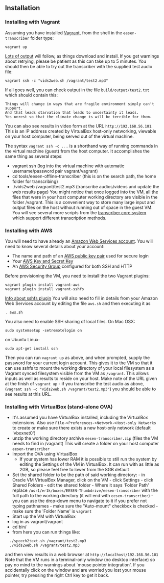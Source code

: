 ## Installation 
### Installing with Vagrant

Assuming you have installed [Vagrant](http://vagrantup.com), from the shell in the `eesen-transcriber` folder type:

    vagrant up

[Lots of output](https://github.com/srvk/eesen-transcriber/wiki/expected_output) will follow, as things download and install. If you get warnings about retrying, please be patient as this can take up to 5 minutes. You should then be able to try out the transcriber with the supplied test audio file: 

    vagrant ssh -c "vids2web.sh /vagrant/test2.mp3"

If all goes well, you can check output in the file `build/output/test2.txt` which should contain this:
```
Things will change in ways that are fragile environment simply can't support.
And that leads starvation that leads to uncertainty it leads.
Yes unrest so that the climate change is will be terrible for them.
```
You can also see results in video form at the URL `http://192.168.56.101`.
This is an IP address created by VirtualBox host-only networking, viewable on your host computer,
being served out of the virtual machine.

The syntax `vagrant ssh -c ...` is a shorthand way of running commands in the virtual machine (guest) from the host computer. It accomplishes the same thing as several steps:

  * vagrant ssh (log into the virtual machine with automatic username/password pair vagrant/vagrant)
  * cd tools/eesen-offline-transcriber (this is on the search path, the home folder for transcribing)
  * ./vids2web /vagrant/test2.mp3 (transcribe audios/videos and update the web results page)
You might notice that once logged into the VM, all the files that were in your host computer working directory 
are visible in the folder /vagrant. This is a convenient way to store many large input and output files on the host
without running out of space in the guest VM. You will see several more scripts from the
[transcriber core system](https://github.com/srvk/srvk-eesen-offline-transcriber/blob/master/README.md) which
support different transcription methods.

### Installing with AWS

You will need to have already an [Amazon Web Services account](http://docs.aws.amazon.com/AmazonSimpleDB/latest/DeveloperGuide/AboutAWSAccounts.html). You will need to know several details about your account:

  * The name and path of an [AWS public key pair](http://docs.aws.amazon.com/AWSEC2/latest/UserGuide/ec2-key-pairs.html) used for secure login
  * Your [AWS Key and Secret Key](http://docs.aws.amazon.com/AWSSimpleQueueService/latest/SQSGettingStartedGuide/AWSCredentials.html)
  * An [AWS Security Group](http://docs.aws.amazon.com/AWSEC2/latest/UserGuide/authorizing-access-to-an-instance.html) configured for both SSH and HTTP

Before provisioning the VM, you need to install the two Vagrant plugins:

    vagrant plugin install vagrant-aws
    vagrant plugin install vagrant-sshfs
    
[Info about sshfs plugin](https://github.com/dustymabe/vagrant-sshfs) You will also need to fill in details from your Amazon Web Services account by editing the file `aws.sh` and then executing it as

    . aws.sh
    
You also need to enable SSH sharing of local files. On Mac OSX:

    sudo systemsetup -setremotelogin on
    
on Ubuntu Linux:

    sudo apt-get install ssh

Then you can run `vagrant up` as above, and when prompted, supply the password for your current login account. This gives it to the VM so that it can use sshfs to mount the working directory of your local filesystem as a Vagrant synced filesystem visible from the VM as `/vagrant`. This allows inputs as well as results to reside on your host. Make note of the URL given at the finish of `vagrant up` - if you transcribe the test audio as above,
(`vagrant ssh -c "vids2web.sh /vagrant/test2.mp3"`) you should be able to see results at this URL.

### <a name="OVA"></a> Installing with VirtualBox (stand-alone OVA)
 * It's assumed you have VirtualBox installed, including the VirtualBox extensions. Also use   `File->Preferences->Network->Host-only Networks`
    to create or make sure there exists a new host-only network (default 'vboxnet0')
 * unzip the working directory archive `eesen-transcriber.zip` (files the VM needs to find in /vagrant)
   This will create a folder on your host computer `eesen-transcriber`
  * Import the OVA using VirtualBox
    - If your system has lower RAM it is possible to still run the system
     by editing the Settings of the VM in VirtualBox. It can run with as little as 2GB,
     so please feel free to lower from the 8GB default
  * Set the shared folder to be the path of said working directory:
        - in Oracle VM VirtualBox Manager, click on the VM
        - click Settings
        - click Shared Folders
        - edit the shared folder
        - Where it says 'Folder Path' replace `/usr1/er1k/boxes/EESEN-Thumbdrive/eesen-transcriber` with
        the full path to the working directory (it will end with `eesen-transcriber`) - you can use the drop-down
        menu to navigate to it if you prefer not typing pathnames
        - make sure the "Auto-mount" checkbox is checked
        - make sure the 'Folder Name' is `vagrant`
  * Start up the VM with VirtualBox
  * log in as vagrant/vagrant
  * cd bin/
  * from here you can run things like:
```
  ./speech2text.sh /vagrant/test2.mp3
  ./vids2web.sh /vagrant/test2.mp3
```
  and then view results in a web browser at `http://localhost/192.168.56.101`
  Note that the VM runs in a terminal-only window (no desktop interface) so pay no mind to the
  warnings about 'mouse pointer integration'. If you accidentally click on the window and are
  worried you lost your mouse pointer, try pressing the right Ctrl key to get it back.
  

